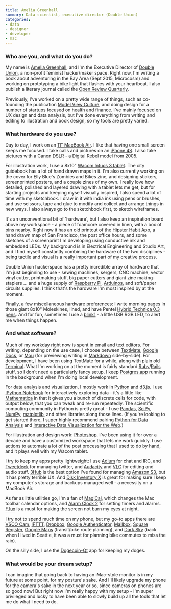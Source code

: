 ```yaml
---
title: Amelia Greenhall
summary: Data scientist, executive director (Double Union)
categories:
- data
- designer
- developer
- mac
---
```


### Who are you, and what do you do?

My name is [Amelia Greenhall](http://www.ameliagreenhall.com/ "Amelia's website."), and I'm the Executive Director of [Double Union](http://doubleunion.org/ "A feminist hacker space in San Francisco."), a non-profit feminist hacker/maker space. Right now, I'm writing a book about adventuring in the Bay Area (Sept 2015, Microcosm) and working on prototyping a bike light that flashes with your heartbeat. I also publish a literary journal called the [Open Review Quarterly](http://openreviewquarterly.com/ "Amelia's literary journal.").

Previously, I've worked on a pretty wide range of things, such as co-founding the publication [Model View Culture](http://modelviewculture.com/ "A tech and diversity publication."), and doing design for a number of startups focused on health and finance. I've mainly focused on UX design and data analysis, but I've done everything from writing and editing to illustration and book design, so my tools are pretty varied.

### What hardware do you use?

Day to day, I work on an [11" MacBook Air][macbook-air]. I like that having one small screen keeps me focused. I take calls and pictures on an [iPhone 4S][iphone-4s]. I also take pictures with a Canon DSLR - a Digital Rebel model from 2005.

For illustration work, I use a 8x10" [Wacom Intuos 3 tablet][intuos]. The city guidebook has a lot of hand drawn maps in it. I'm also currently working on the cover for Elly Blue's Zombies and Bikes zine, and designing stickers, screenprinted posters, and a couple zines of my own. I really love how detailed, polished and layered drawing with a tablet lets me get, but for starting projects and keeping myself visually inspired, I also spend a lot of time with my sketchbook. I draw in it with india ink using pens or brushes, and use scissors, tape and glue to modify and collect and arrange things in new ways. I also always go to the sketchbook first, to sketch wireframes.

It's an unconventional bit of 'hardware', but I also keep an inspiration board above my workspace - a piece of foamcore covered in linen, with a box of pins nearby. Right now it has an old printout of the [Hipster Habit App](http://hipsterhabitapp.com/ "A printable habit book."), a hand drawn map of San Francisco, the post office hours, and some sketches of a screenprint I'm developing using conductive ink and embedded LEDs. My background is in Electrical Engineering and Studio Art, and I find myself constantly combining the hardware of the two disciplines - being tactile and visual is a really important part of my creative process.

Double Union hackerspace has a pretty incredible array of hardware that I'm just beginning to use - sewing machines, sergers, CNC machine, vector vinyl cutter, printmaking stuff, big paper cutters and giant zine making-staplers ... and a huge supply of [Raspberry Pi][raspberry-pi], [Arduinos][arduino], and soft/paper circuits supplies. I think that's the hardware I'm most inspired by at the moment.

Finally, a few miscellaneous hardware preferences: I write morning pages in those giant 8x10" Moleskines, lined, and have Pentel [Hybrid Technica 0.3 pens][hybrid-technica-0.3mm]. And for fun, sometimes I use a [blink1][] - a little USB RGB LED, to alert me when things happen.

### And what software?

Much of my workday right now is spent in email and text editors. For writing, depending on the use case, I choose between [TextMate][], [Google Docs][google-docs], or [Mou][] (for previewing writing in [Markdown][] side-by-side). For development, I have been using TextMate for a while, along with plain old [Terminal][]. What I'm working on at the moment is fairly standard [Ruby][]/[Rails][] stuff, so I don't need a particularly fancy setup. I keep [Postgres.app][postgres.app] running in the background when I'm doing local development.

For data analysis and visualization, I mostly work in [Python][] and [d3.js][]. I use [IPython Notebook][ipython-notebook] for interactively exploring data - it's a little like [Mathematica][] in that it gives you a bunch of discrete cells for code, with output below, that you can tweak and re-run repeatedly. The scientific computing community in Python is pretty great - I use [Pandas][], [SciPy][], [NumPy][], [matplotlib][], and other libraries along those lines. (If you're looking to get started there, I super highly recommend pairing [Python for Data Analysis](http://shop.oreilly.com/product/0636920023784.do "A book about using Python for data analysis.") and [Interactive Data Visualization for the Web](http://chimera.labs.oreilly.com/books/1230000000345/ "A book about displaying interactive data on the web.").)

For illustration and design work: [Photoshop][]. I've been using it for over a decade and have a customized workspace that lets me work quickly. I use actions to automate a lot of the post processing that I used to do by hand, and it plays well with my Wacom tablet.

I try to keep my apps pretty lightweight: I use [Adium][] for chat and IRC, and [Tweetdeck][] for managing twitter, and [Audacity][] and [VLC][] for editing and audio stuff. [3Hub][] is the best option I've found for managing [Amazon S3][s3], but it has pretty terrible UX. And [Disk Inventory X][disk-inventory-x] is great for making sure I keep my computer's storage and backups managed well - a necessity on a MacBook Air.

As far as little utilities go, I'm a fan of [MagiCal][], which changes the Mac toolbar calendar options, and [Alarm Clock 2][alarm-clock] for setting timers and alarms. [F.lux][] is a must for making the screen not burn my eyes at night.

I try not to spend much time on my phone, but my go-to apps there are [VSCO Cam][vsco-cam-ios], [IFTTT][ifttt-ios], [Dropbox][dropbox-ios], [Google Authenticator][google-authenticator-ios], [Mailbox][], [Square Register][square-register-ios], [Google Maps][google-maps-ios] (transit/bike route planning), and [Dark Sky][dark-sky-ios] (back when I lived in Seattle, it was a must for planning bike commutes to miss the rain).

On the silly side, I use the [Dogecoin-Qt][dogecoin] app for keeping my doges.

### What would be your dream setup?

I can imagine that going back to having an iMac-style monitor is in my future at some point, for my posture's sake. And I'll likely upgrade my phone for the camera's sake in the next year or so, since cameras on phones are so good now! But right now I'm really happy with my setup - I'm super privileged and lucky to have been able to slowly build up all the tools that let me do what I need to do.

[arduino]: http://www.arduino.cc/ "Open-source prototyping hardware."
[blink1]: https://blink1.thingm.com/ "A programmable USB LED indicator light."
[hybrid-technica-0.3mm]: https://www.amazon.com/Pentel-Hybrid-Technica-Ultra-KN103-A/dp/B003VV5M4O "A pen."
[intuos]: https://www.wacom.com/en-us/products/pen-tablets/intuos "A pen tablet."
[iphone-4s]: https://en.wikipedia.org/wiki/IPhone_4S "A smartphone."
[macbook-air]: https://www.apple.com/macbook-air/ "A very thin laptop."
[raspberry-pi]: https://en.wikipedia.org/wiki/Raspberry_Pi "A single-board hackable computer."
[3hub]: http://s3browser.com/ "A Mac client for Amazon's S3."
[adium]: https://en.wikipedia.org/wiki/Adium "A multi-protocol chat application for the Mac."
[alarm-clock]: http://osx.iusethis.com/app/alarmclock2 "An alarm clock application for Mac OS X."
[audacity]: https://sourceforge.net/projects/audacity/ "An open-source, cross-platform audio editor."
[d3.js]: https://d3js.org/ "A Javascript framework for manipulating data."
[dark-sky-ios]: https://darksky.net/app/ "A weather app."
[disk-inventory-x]: http://www.derlien.com "An application for Mac OS X that shows a breakdown of disk usage."
[dogecoin]: https://github.com/dogecoin/dogecoin "A client for the virtual currency."
[dropbox-ios]: https://www.dropbox.com/iphoneapp "An iOS version of the syncing software."
[f.lux]: https://justgetflux.com/ "A tool to make the colour of your screen adapt to the current time of day."
[google-authenticator-ios]: https://itunes.apple.com/us/app/google-authenticator/id388497605 "An app providing 2-step login verification for your accounts."
[google-docs]: https://en.wikipedia.org/wiki/Google_Docs "A web-based office suite."
[google-maps-ios]: https://itunes.apple.com/us/app/id585027354 "An app for the map service."
[ifttt-ios]: https://itunes.apple.com/us/app/ifttt/id660944635 "An app for the flexible web utility."
[ipython-notebook]: http://ipython.org/notebook.html "A web-based Python environment."
[magical]: http://www.charcoaldesign.co.uk/magical "An alternate date/time menubar item for Mac OS X."
[mailbox]: http://www.mailboxapp.com/ "A email client."
[markdown]: https://daringfireball.net/projects/markdown/ "An email-like format for marking up text."
[mathematica]: http://www.wolfram.com/mathematica/ "Computation and simulation software."
[matplotlib]: https://matplotlib.org/ "A Python library for 2D plotting."
[mou]: http://25.io/mou/ "A Markdown text editor for the Mac."
[numpy]: http://www.numpy.org/ "A Python package for scientific computing."
[pandas]: http://pandas.pydata.org/ "A Python data analysis library."
[photoshop]: https://www.adobe.com/products/photoshop.html "A bitmap image editor."
[postgres.app]: http://postgresapp.com "A bundled installation of Postgres for Mac OS X."
[python]: https://www.python.org/ "An interpreted scripting language."
[rails]: https://rubyonrails.org/ "A Ruby-based web framework."
[ruby]: https://www.ruby-lang.org/en/ "An interpreted scripting language."
[s3]: https://aws.amazon.com/s3/ "Cloud-based Internet storage magic."
[scipy]: https://www.scipy.org/ "A collection of scientific tools for Python."
[square-register-ios]: https://itunes.apple.com/us/app/square-register/id335393788 "An app for accepting credit cards via a dedicated card reader."
[terminal]: https://en.wikipedia.org/wiki/Terminal_(OS_X) "A console application included with Mac OS X."
[textmate]: https://macromates.com/ "A text editor for the Mac."
[tweetdeck]: https://about.twitter.com/products/tweetdeck "A multi-column Twitter client."
[vlc]: http://www.videolan.org/vlc/ "An open-source media player."
[vsco-cam-ios]: https://itunes.apple.com/app/vsco-cam/id588013838 "A camera app."
